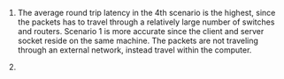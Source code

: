 1.	The average round trip latency in the 4th scenario is the highest, since the packets has to travel through a relatively large number of switches and routers.
        Scenario 1 is more accurate since the client and server socket reside on the same machine. The packets are not traveling through an external network, instead travel within the computer.

2.	
